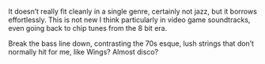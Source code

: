 It doesn’t really fit cleanly in a single genre, certainly not jazz, but it borrows effortlessly. This is not new I think particularly in video game soundtracks, even going back to chip tunes from the 8 bit era.

Break the bass line down, contrasting the 70s esque, lush strings that don’t normally hit for me, like Wings? Almost disco?